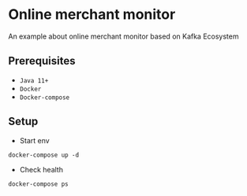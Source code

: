 # Online merchant monitor

An example about online merchant monitor based on Kafka Ecosystem

## Prerequisites

- `Java 11+`
- `Docker`
- `Docker-compose`

## Setup

- Start env

```shell
docker-compose up -d
```
- Check health

```shell
docker-compose ps
```





